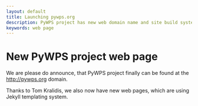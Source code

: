 ```yaml
---
layout: default
title: Launching pywps.org
description: PyWPS project has new web domain name and site build system
keywords: web page
---
```


# New PyWPS project web page

We are please do announce, that PyWPS project finally can be found at the
<http://pywps.org> domain. 

Thanks to Tom Kralidis, we also now have new web pages, which are using Jekyll
templating system.
